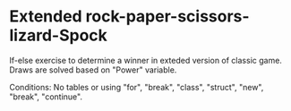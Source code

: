 # Extended rock-paper-scissors-lizard-Spock

If-else exercise to determine a winner in exteded version of classic game. Draws are solved based on "Power" variable.

Conditions: No tables or using "for", "break", "class", "struct", "new", "break", "continue".
